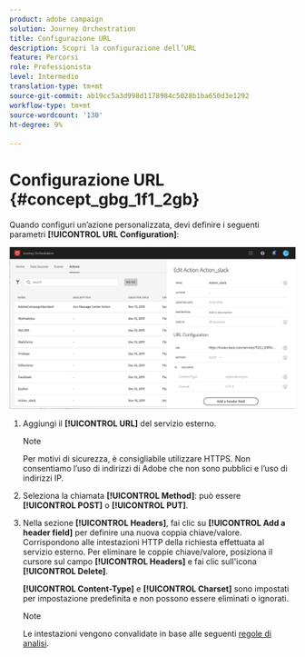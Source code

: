 ```yaml
---
product: adobe campaign
solution: Journey Orchestration
title: Configurazione URL
description: Scopri la configurazione dell’URL
feature: Percorsi
role: Professionista
level: Intermedio
translation-type: tm+mt
source-git-commit: ab19cc5a3d998d1178984c5028b1ba650d3e1292
workflow-type: tm+mt
source-wordcount: '130'
ht-degree: 9%

---
```



# Configurazione URL {#concept_gbg_1f1_2gb}

Quando configuri un’azione personalizzata, devi definire i seguenti parametri **[!UICONTROL URL Configuration]**:

![](../assets/journeyurlconfiguration.png)

1. Aggiungi il **[!UICONTROL URL]** del servizio esterno.

   >[!NOTE]
   >
   >Per motivi di sicurezza, è consigliabile utilizzare HTTPS. Non consentiamo l’uso di indirizzi di Adobe che non sono pubblici e l’uso di indirizzi IP.

1. Seleziona la chiamata **[!UICONTROL Method]**: può essere **[!UICONTROL POST]** o **[!UICONTROL PUT]**.
1. Nella sezione **[!UICONTROL Headers]**, fai clic su **[!UICONTROL Add a header field]** per definire una nuova coppia chiave/valore. Corrispondono alle intestazioni HTTP della richiesta effettuata al servizio esterno. Per eliminare le coppie chiave/valore, posiziona il cursore sul campo **[!UICONTROL Headers]** e fai clic sull&#39;icona **[!UICONTROL Delete]**.

   **[!UICONTROL Content-Type]** e  **[!UICONTROL Charset]** sono impostati per impostazione predefinita e non possono essere eliminati o ignorati.

   >[!NOTE]
   >
   >Le intestazioni vengono convalidate in base alle seguenti [regole di analisi](https://tools.ietf.org/html/rfc7230#section-3.2.4).
